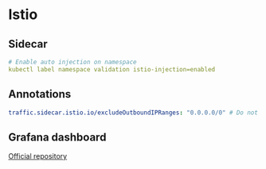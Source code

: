 # Istio

## Sidecar


```yaml
# Enable auto injection on namespace
kubectl label namespace validation istio-injection=enabled
```

## Annotations

```yaml
traffic.sidecar.istio.io/excludeOutboundIPRanges: "0.0.0.0/0" # Do not capture any egress traffic
```

## Grafana dashboard

[Official repository](https://github.com/istio/istio/tree/master/install/kubernetes/helm/subcharts/grafana/dashboards)

